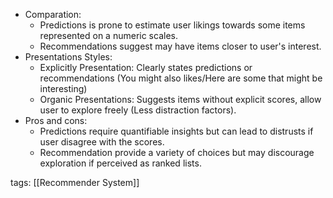 - Comparation: 
	- Predictions is prone to estimate user likings towards some items represented on a numeric scales.
	- Recommendations suggest may have items closer to user's interest.
- Presentations Styles:
	- Explicitly Presentation: Clearly states predictions or recommendations (You might also likes/Here are some that might be interesting)
	- Organic Presentations: Suggests items without explicit scores, allow user to explore freely (Less distraction factors).
- Pros and cons:
	- Predictions require quantifiable insights but can lead to distrusts if user disagree with the scores.
	- Recommendation provide a variety of choices but may discourage exploration if perceived as ranked lists.

tags: [[Recommender System]]